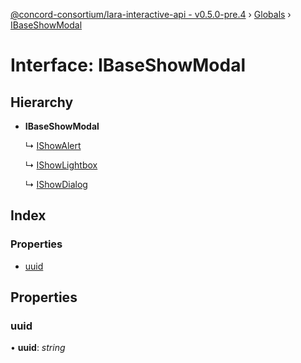 [@concord-consortium/lara-interactive-api - v0.5.0-pre.4](../README.md) › [Globals](../globals.md) › [IBaseShowModal](ibaseshowmodal.md)

# Interface: IBaseShowModal

## Hierarchy

* **IBaseShowModal**

  ↳ [IShowAlert](ishowalert.md)

  ↳ [IShowLightbox](ishowlightbox.md)

  ↳ [IShowDialog](ishowdialog.md)

## Index

### Properties

* [uuid](ibaseshowmodal.md#uuid)

## Properties

###  uuid

• **uuid**: *string*
